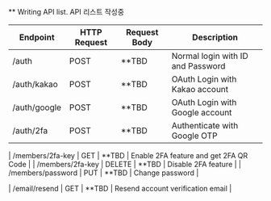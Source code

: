 ** Writing API list.  API 리스트 작성중


|    Endpoint   | HTTP Request  | Request Body | Description|
| ------------- | ------------- | ------------- |------------- |
| /auth         | POST  | **TBD | Normal login with ID and Password|
| /auth/kakao         | POST  | **TBD | OAuth Login with Kakao account|
| /auth/google         | POST  | **TBD | OAuth Login with Google account|
| /auth/2fa | POST | **TBD | Authenticate with Google OTP |

| /members/2fa-key         | GET  | **TBD | Enable 2FA feature and get 2FA QR Code |
| /members/2fa-key         | DELETE  | **TBD | Disable 2FA feature |
| /members/password         | PUT  | **TBD | Change password |

| /email/resend | GET | **TBD | Resend account verification email |
